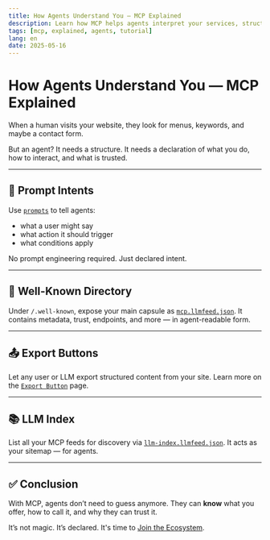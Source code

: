 ```yaml
---
title: How Agents Understand You — MCP Explained
description: Learn how MCP helps agents interpret your services, structure and intent — without prompt guessing.
tags: [mcp, explained, agents, tutorial]
lang: en
date: 2025-05-16
---
```


# How Agents Understand You — MCP Explained

When a human visits your website, they look for menus, keywords, and maybe a contact form.

But an agent?
It needs a structure.
It needs a declaration of what you do, how to interact, and what is trusted.

---

## 🧠 Prompt Intents

Use [`prompts`](/tools/prompts-explained) to tell agents:

- what a user might say
- what action it should trigger
- what conditions apply

No prompt engineering required. Just declared intent.

---

## 📁 Well-Known Directory

Under `/.well-known`, expose your main capsule as [`mcp.llmfeed.json`](/tools/well-known).
It contains metadata, trust, endpoints, and more — in agent-readable form.

---

## 📤 Export Buttons

Let any user or LLM export structured content from your site.
Learn more on the [`Export Button`](/tools/export-button) page.

---

## 📚 LLM Index

List all your MCP feeds for discovery via [`llm-index.llmfeed.json`](/tools/llm-index).
It acts as your sitemap — for agents.

---

## ✅ Conclusion

With MCP, agents don’t need to guess anymore.
They can **know** what you offer, how to call it, and why they can trust it.

It’s not magic. It’s declared.
It's time to [Join the Ecosystem](/join).
